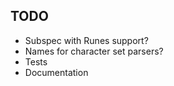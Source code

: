 TODO
----

- Subspec with Runes support?
- Names for character set parsers?
- Tests
- Documentation
